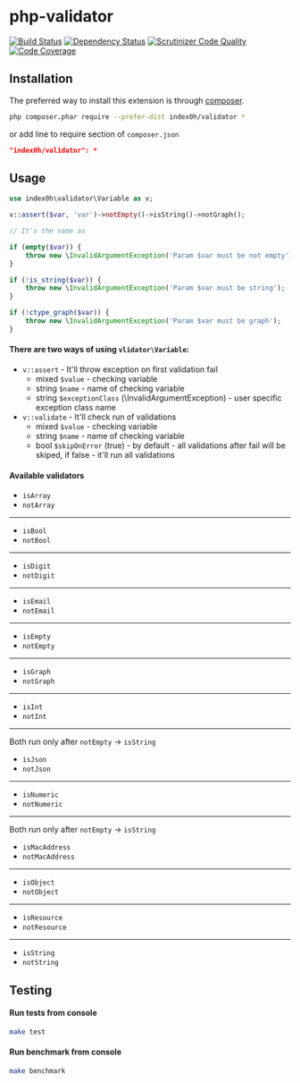 php-validator
=====

[![Build Status](https://travis-ci.org/index0h/php-validator.svg)](https://travis-ci.org/index0h/php-validator) [![Dependency Status](https://gemnasium.com/index0h/php-validator.svg)](https://gemnasium.com/index0h/php-validator) [![Scrutinizer Code Quality](https://scrutinizer-ci.com/g/index0h/php-validator/badges/quality-score.png?b=master)](https://scrutinizer-ci.com/g/index0h/php-validator/?branch=master) [![Code Coverage](https://scrutinizer-ci.com/g/index0h/php-validator/badges/coverage.png?b=master)](https://scrutinizer-ci.com/g/index0h/php-validator/?branch=master)

## Installation

The preferred way to install this extension is through [composer](http://getcomposer.org/download/).

```sh
php composer.phar require --prefer-dist index0h/validator *
```

or add line to require section of `composer.json`

```json
"index0h/validator": *
```

## Usage

```php
use index0h\validator\Variable as v;

v::assert($var, 'var')->notEmpty()->isString()->notGraph();

// It's the same as

if (empty($var)) {
    throw new \InvalidArgumentException('Param $var must be not empty');
}

if (!is_string($var)) {
    throw new \InvalidArgumentException('Param $var must be string');
}

if (!ctype_graph($var)) {
    throw new \InvalidArgumentException('Param $var must be graph');
}
```

#### There are two ways of using `vlidator\Variable`:

* `v::assert` - It'll throw exception on first validation fail
    - mixed `$value` - checking variable
    - string `$name` - name of checking variable
    - string `$exceptionClass` (\InvalidArgumentException) - user specific exception class name
* `v::validate` - It'll check run of validations
    - mixed `$value` - checking variable
    - string `$name` - name of checking variable
    - bool `$skipOnError` (true) - by default - all validations after fail will be skiped, if false - it'll run all validations

#### Available validators

 * `isArray`
 * `notArray`

-- --
 * `isBool`
 * `notBool`

-- --
 * `isDigit`
 * `notDigit`

-- --
 * `isEmail`
 * `notEmail`

-- --
 * `isEmpty`
 * `notEmpty`

-- --
 * `isGraph`
 * `notGraph`

-- --
 * `isInt`
 * `notInt`

-- --
Both run only after `notEmpty` -> `isString`

 * `isJson`
 * `notJson`

-- --
 * `isNumeric`
 * `notNumeric`

-- --
Both run only after `notEmpty` -> `isString`

 * `isMacAddress`
 * `notMacAddress`

-- --
 * `isObject`
 * `notObject`

-- --
 * `isResource`
 * `notResource`

-- --
 * `isString`
 * `notString`


## Testing

#### Run tests from console

```sh
make test
```

#### Run benchmark from console

```sh
make benchmark
```
